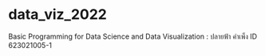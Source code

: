 # data_viz_2022
Basic Programming for Data Science and Data Visualization : ปลายฟ้า คำเพ็ง ID 623021005-1
